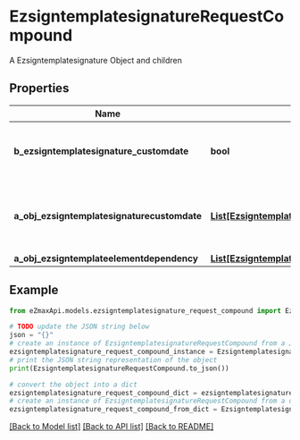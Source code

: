# EzsigntemplatesignatureRequestCompound

A Ezsigntemplatesignature Object and children

## Properties

Name | Type | Description | Notes
------------ | ------------- | ------------- | -------------
**b_ezsigntemplatesignature_customdate** | **bool** | Whether the Ezsigntemplatesignature has a custom date format or not. (Only possible when eEzsigntemplatesignatureType is **Name** or **Handwritten**) | [optional] 
**a_obj_ezsigntemplatesignaturecustomdate** | [**List[EzsigntemplatesignaturecustomdateRequestCompound]**](EzsigntemplatesignaturecustomdateRequest.md) | An array of custom date blocks that will be filled at the time of signature.  Can only be used if bEzsigntemplatesignatureCustomdate is true.  Use an empty array if you don&#39;t want to have a date at all. | [optional] 
**a_obj_ezsigntemplateelementdependency** | [**List[EzsigntemplateelementdependencyRequestCompound]**](EzsigntemplateelementdependencyRequest.md) |  | [optional] 

## Example

```python
from eZmaxApi.models.ezsigntemplatesignature_request_compound import EzsigntemplatesignatureRequestCompound

# TODO update the JSON string below
json = "{}"
# create an instance of EzsigntemplatesignatureRequestCompound from a JSON string
ezsigntemplatesignature_request_compound_instance = EzsigntemplatesignatureRequestCompound.from_json(json)
# print the JSON string representation of the object
print(EzsigntemplatesignatureRequestCompound.to_json())

# convert the object into a dict
ezsigntemplatesignature_request_compound_dict = ezsigntemplatesignature_request_compound_instance.to_dict()
# create an instance of EzsigntemplatesignatureRequestCompound from a dict
ezsigntemplatesignature_request_compound_from_dict = EzsigntemplatesignatureRequestCompound.from_dict(ezsigntemplatesignature_request_compound_dict)
```
[[Back to Model list]](../README.md#documentation-for-models) [[Back to API list]](../README.md#documentation-for-api-endpoints) [[Back to README]](../README.md)



